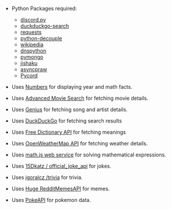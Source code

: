 - Python Packages required:
	- [discord.py](https://pypi.org/project/discord.py/)
	- [duckduckgo-search](https://pypi.org/project/duckduckgo-search/)
	- [requests](https://pypi.org/project/requests/)
	- [python-decouple](https://pypi.org/project/python-decouple/)
	- [wikipedia](https://pypi.org/project/wikipedia/)
	- [dnspython](https://pypi.org/project/dnspython/)
	- [pymongo](https://pypi.org/project/pymongo/)
	- [jishaku](https://github.com/Gorialis/jishaku)
	- [asyncpraw](https://asyncpraw.readthedocs.io/en/stable/)
	- [Pycord](https://github.com/Pycord-Development/pycord)


- Uses [Numbers](https://rapidapi.com/divad12/api/numbers-1) for displaying year and math facts.
- Uses [Advanced Movie Search](https://rapidapi.com/jakash1997/api/advanced-movie-search ) for fetching movie details.
- Uses [Genius](https://rapidapi.com/brianiswu/api/genius) for fetching song and artist details.
- Uses [DuckDuckGo](https://duckduckgo.com/) for fetching search results
- Uses [Free Dictionary API](https://dictionaryapi.dev/) for fetching meanings
- Uses [OpenWeatherMap API](https://openweathermap.org/api) for fetching weather details.
- Uses [math.js web service](https://api.mathjs.org/) for solving mathematical expressions.
- Uses [15Dkatz / official_joke_api](https://github.com/15Dkatz/official_joke_api) for jokes.
- Uses [jgoralcz /trivia](https://github.com/jgoralcz/trivia) for trivia.
- Uses [Huge RedditMemesAPI](https://memes.blademaker.tv/) for memes.
- Uses [PokeAPI](https://pokeapi.co/) for pokemon data.

